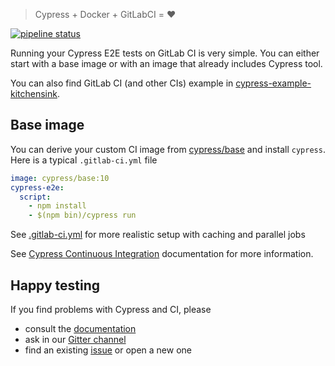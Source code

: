 > Cypress + Docker + GitLabCI = ❤️

[![pipeline status](https://gitlab.com/cypress-io/cypress-example-docker-gitlab/badges/master/pipeline.svg)](https://gitlab.com/cypress-io/cypress-example-docker-gitlab/commits/master)

Running your Cypress E2E tests on GitLab CI is very simple. You can either
start with a base image or with an image that already includes Cypress tool.

You can also find GitLab CI (and other CIs) example in [cypress-example-kitchensink](https://github.com/cypress-io/cypress-example-kitchensink#ci-status).

## Base image

You can derive your custom CI image from
[cypress/base](https://hub.docker.com/r/cypress/base/) and install
`cypress`. Here is a typical `.gitlab-ci.yml` file

```yaml
image: cypress/base:10
cypress-e2e:
  script:
    - npm install
    - $(npm bin)/cypress run
```

See [.gitlab-ci.yml](.gitlab-ci.yml) for more realistic setup with caching and parallel jobs

See [Cypress Continuous Integration](http://on.cypress.io/continuous-integration) documentation for more information.

## Happy testing

If you find problems with Cypress and CI, please

- consult the [documentation](https://on.cypress.io)
- ask in our [Gitter channel](https://gitter.im/cypress-io/cypress)
- find an existing [issue](https://github.com/cypress-io/cypress/issues)
  or open a new one
